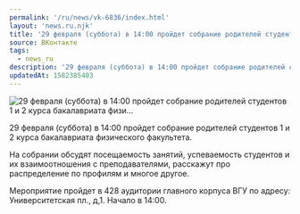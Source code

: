 ```yaml
---
permalink: '/ru/news/vk-6836/index.html'
layout: 'news.ru.njk'
title: '29 февраля (суббота) в 14:00 пройдет собрание родителей студентов 1 и 2 курса бакалавриата физи…'
source: ВКонтакте
tags:
  - news_ru
description: '29 февраля (суббота) в 14:00 пройдет собрание родителей студентов 1 и 2 курса бакалавриата физи…'
updatedAt: 1582385403
---
```

![29 февраля (суббота) в 14:00 пройдет собрание родителей студентов 1 и 2 курса бакалавриата физи…](https://sun9-19.userapi.com/impg/c854124/v854124302/1fef34/6mpKSsOWzNA.jpg?size=600x375&quality=96&proxy=1&sign=e5b14bb0bf179afae5e3c71a7755cd6c&c_uniq_tag=5tyDPpgq9mvzQpiNMGM_-z8Rcr5lRxBKlrbUEIZv7iA&type=album)

29 февраля (суббота) в 14:00 пройдет собрание родителей студентов 1 и 2 курса бакалавриата физического факультета.

На собрании обсудят посещаемость занятий, успеваемость студентов и их взаимоотношения с преподавателями, расскажут про распределение по профилям и многое другое.

Мероприятие пройдет в 428 аудитории главного корпуса ВГУ по адресу: Университетская пл., д,1. Начало в 14:00.
